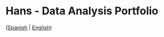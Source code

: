 # Hans - Data Analysis Portfolio
([Spanish](https://github.com/HansAllTech/Hans_Data_Analysis_Portfolio/blob/main/Proyectos.md#tabla-de-contenido-es--en) | [English](https://github.com/HansAllTech/Hans_Data_Analysis_Portfolio/blob/main/Projects.md#table-of-content-es--en))
  
       
                    
                           
                            
                
               
                
        
      
    
     
 
   
     
  
